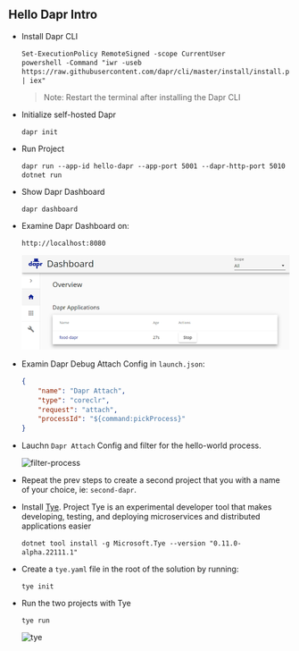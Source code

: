 ## Hello Dapr Intro

- Install Dapr CLI

    ```
    Set-ExecutionPolicy RemoteSigned -scope CurrentUser
    powershell -Command "iwr -useb https://raw.githubusercontent.com/dapr/cli/master/install/install.ps1 | iex"
    ```

    >Note: Restart the terminal after installing the Dapr CLI

- Initialize self-hosted Dapr

    ```
    dapr init
    ```

- Run Project

    ```
    dapr run --app-id hello-dapr --app-port 5001 --dapr-http-port 5010 dotnet run
    ```

- Show Dapr Dashboard

    ```
    dapr dashboard
    ``` 

- Examine Dapr Dashboard on:

    ```
    http://localhost:8080
    ```

    ![dapr-dashboard](_images/dapr-dashboard.png)

- Examin Dapr Debug Attach Config in `launch.json`:

    ```json
    {
        "name": "Dapr Attach",
        "type": "coreclr",
        "request": "attach",
        "processId": "${command:pickProcess}"
    }
    ```

- Lauchn `Dapr Attach` Config and filter for the hello-world process.

    ![filter-process](_images/filter-process.png)

- Repeat the prev steps to create a second project that you with a name of your choice, ie: `second-dapr`.

- Install [Tye](https://github.com/dotnet/tye/). Project Tye is an experimental developer tool that makes developing, testing, and deploying microservices and distributed applications easier

    ```
    dotnet tool install -g Microsoft.Tye --version "0.11.0-alpha.22111.1"
    ```

- Create a `tye.yaml` file in the root of the solution by running:

    ```    
    tye init
    ```

- Run the two projects with Tye

    ```
    tye run
    ```    

    ![tye](_images/tye.png)
